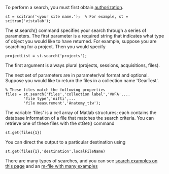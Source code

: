 
To perform a search, you must first obtain [authorization](https://github.com/scitran/client/wiki/Authorization).  

    st = scitran('<your site name.');  % For example, st = scitran('vistalab');

The st.search() command specifies your search through a series of parameters.  The first parameter is a required string that indicates what type of object you would like to have returned.  For example, suppose you are searching for a project.  Then you would specify

    projectList = st.search('projects');

The first argument is always plural (projects, sessions, acquisitions, files).

The next set of parameters are in parameter/val format and optional.  Suppose you would like to return the files in a collection name 'GearTest'.

    % These files match the following properties
    files = st.search('files','collection label','VWFA',...
            'file type','nifti',...
            'file measurement','Anatomy_t1w');

The variable 'files' is a cell array of Matlab structures;  each contains the database information of a file that matches the search criteria.  You can retrieve one of these files with the stGet() command

    st.get(files{1})

You can direct the output to a particular destination using

    st.get(files{1},'destination',localFileName)

There are many types of searches, and you can see [search examples on this page](search-examples) and an [m-file with many examples](https://github.com/scitran/client/blob/master/scripts/s_stSearches.m)


